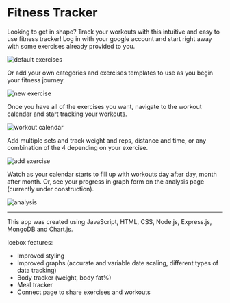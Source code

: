 # Fitness Tracker

Looking to get in shape? Track your workouts with this intuitive and easy to use fitness tracker! Log in with your google account and start right away with some exercises already provided to you.

![default exercises](https://i.imgur.com/fybP5wg.png)

Or add your own categories and exercises templates to use as you begin your fitness journey.

![new exercise](https://i.imgur.com/kzieXga.png)

Once you have all of the exercises you want, navigate to the workout calendar and start tracking your workouts.

![workout calendar](https://i.imgur.com/4sdnis2.png)

Add multiple sets and track weight and reps, distance and time, or any combination of the 4 depending on your exercise.

![add exercise](https://i.imgur.com/vmXdJrS.png)

Watch as your calendar starts to fill up with workouts day after day, month after month. Or, see your progress in graph form on the analysis page (currently under construction).

![analysis](https://i.imgur.com/D9Zu5Lu.png)

---

This app was created using JavaScript, HTML, CSS, Node.js, Express.js, MongoDB and Chart.js.

Icebox features:
- Improved styling
- Improved graphs (accurate and variable date scaling, different types of data tracking)
- Body tracker (weight, body fat%)
- Meal tracker
- Connect page to share exercises and workouts